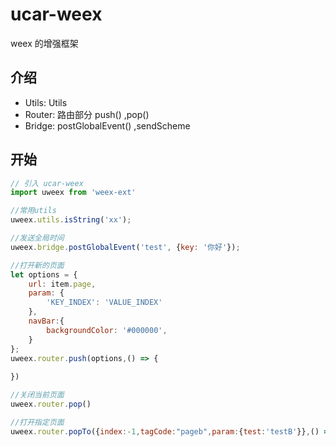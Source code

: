 # ucar-weex

weex 的增强框架

## 介绍

* Utils: Utils
* Router: 路由部分 push() ,pop()
* Bridge: postGlobalEvent()  ,sendScheme

## 开始

```js
// 引入 ucar-weex
import uweex from 'weex-ext'

//常用utils
uweex.utils.isString('xx');

//发送全局时间
uweex.bridge.postGlobalEvent('test', {key: '你好'});

//打开新的页面
let options = {
    url: item.page,
    param: {
        'KEY_INDEX': 'VALUE_INDEX'
    },
    navBar:{
        backgroundColor: '#000000',
    }
};
uweex.router.push(options,() => {
    
})

//关闭当前页面
uweex.router.pop()

//打开指定页面
uweex.router.popTo({index:-1,tagCode:"pageb",param:{test:'testB'}},() => {} );

```
